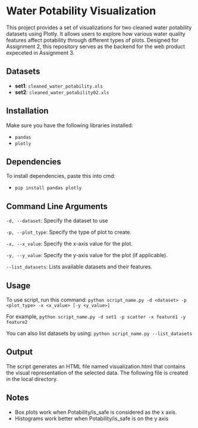 # Water Potability Visualization

This project provides a set of visualizations for two cleaned water potability datasets using Plotly. It allows users to explore how various water quality features affect potability through different types of plots. Designed for Assignment 2, this repository serves as the backend for the web product expeceted in Assignment 3.

## Datasets

- **set1**: `cleaned_water_potability.xls`
- **set2**: `cleaned_water_potability02.xls`

## Installation

Make sure you have the following libraries installed:
- `pandas`
- `plotly`

## Dependencies

To install dependencies, paste this into cmd:
- `pip install pandas plotly`

## Command Line Arguments
`-d, --dataset`: Specify the dataset to use 

`-p, --plot_type`: Specify the type of plot to create.

`-x, --x_value`: Specify the x-axis value for the plot.

`-y, --y_value`: Specify the y-axis value for the plot (if applicable).

`--list_datasets`: Lists available datasets and their features.

## Usage 
To use script, run this command:
`python script_name.py -d <dataset> -p <plot_type> -x <x_value> [-y <y_value>]`

For example,
`python script_name.py -d set1 -p scatter -x feature1 -y feature2`

You can also list datasets by using:
`python script_name.py --list_datasets`

## Output
The script generates an HTML file named visualization.html that contains the visual representation of the selected data.
The following file is created in the local directory.

## Notes
- Box plots work when Potability/is_safe is considered as the x axis.
- Histograms work better when Potability/is_safe is on the y axis
